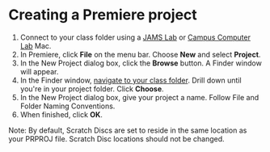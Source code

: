 # Creating a Premiere project

1. Connect to your class folder using a [JAMS Lab](https://jjloomis.gitbooks.io/file-and-folder-management/content/connecting-in-jams-lab.html) or [Campus Computer Lab](https://jjloomis.gitbooks.io/file-and-folder-management/content/connecting-in-campus-computer-lab.html) Mac.
2. In Premiere, click **File** on the menu bar. Choose **New** and select **Project**.
3. In the New Project dialog box, click the **Browse** button. A Finder window will appear.
4. In the Finder window, [navigate to your class folder](https://jjloomis.gitbooks.io/file-and-folder-management/content/navigating-folder-tree.html). Drill down until you're in your project folder. Click **Choose**.
5. In the New Project dialog box, give your project a name. Follow File and Folder Naming Conventions.
6. When finished, click **OK**.

Note: By default, Scratch Discs are set to reside in the same location as your PRPROJ file. Scratch Disc locations should not be changed.

